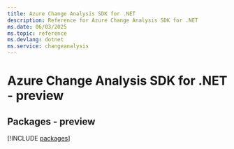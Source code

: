 ```yaml
---
title: Azure Change Analysis SDK for .NET
description: Reference for Azure Change Analysis SDK for .NET
ms.date: 06/03/2025
ms.topic: reference
ms.devlang: dotnet
ms.service: changeanalysis
---
```

# Azure Change Analysis SDK for .NET - preview
## Packages - preview
[!INCLUDE [packages](change-analysis-index.md)]